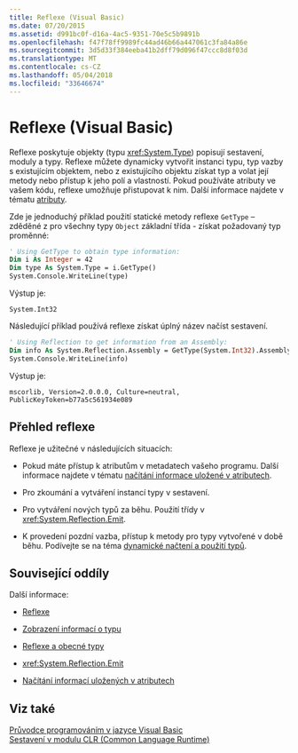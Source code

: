 ```yaml
---
title: Reflexe (Visual Basic)
ms.date: 07/20/2015
ms.assetid: d991bc0f-d16a-4ac5-9351-70e5c5b9891b
ms.openlocfilehash: f47f78ff9989fc44ad46b66a447061c3fa84a86e
ms.sourcegitcommit: 3d5d33f384eeba41b2dff79d096f47ccc8d8f03d
ms.translationtype: MT
ms.contentlocale: cs-CZ
ms.lasthandoff: 05/04/2018
ms.locfileid: "33646674"
---
```

# <a name="reflection-visual-basic"></a>Reflexe (Visual Basic)
Reflexe poskytuje objekty (typu <xref:System.Type>) popisují sestavení, moduly a typy. Reflexe můžete dynamicky vytvořit instanci typu, typ vazby s existujícím objektem, nebo z existujícího objektu získat typ a volat její metody nebo přístup k jeho polí a vlastností. Pokud používáte atributy ve vašem kódu, reflexe umožňuje přistupovat k nim. Další informace najdete v tématu [atributy](../../../standard/attributes/index.md).  
  
 Zde je jednoduchý příklad použití statické metody reflexe `GetType` – zděděné z pro všechny typy `Object` základní třída - získat požadovaný typ proměnné:  
  
```vb  
' Using GetType to obtain type information:  
Dim i As Integer = 42  
Dim type As System.Type = i.GetType()  
System.Console.WriteLine(type)  
```  
  
 Výstup je:  
  
 `System.Int32`  
  
 Následující příklad používá reflexe získat úplný název načíst sestavení.  
  
```vb  
' Using Reflection to get information from an Assembly:  
Dim info As System.Reflection.Assembly = GetType(System.Int32).Assembly  
System.Console.WriteLine(info)  
```  
  
 Výstup je:  
  
 `mscorlib, Version=2.0.0.0, Culture=neutral, PublicKeyToken=b77a5c561934e089`  
  
## <a name="reflection-overview"></a>Přehled reflexe  
 Reflexe je užitečné v následujících situacích:  
  
-   Pokud máte přístup k atributům v metadatech vašeho programu. Další informace najdete v tématu [načítání informace uložené v atributech](../../../standard/attributes/retrieving-information-stored-in-attributes.md).  
  
-   Pro zkoumání a vytváření instancí typy v sestavení.  
  
-   Pro vytváření nových typů za běhu. Použití třídy v <xref:System.Reflection.Emit>.  
  
-   K provedení pozdní vazba, přístup k metody pro typy vytvořené v době běhu. Podívejte se na téma [dynamické načtení a použití typů](../../../framework/reflection-and-codedom/dynamically-loading-and-using-types.md).  
  
## <a name="related-sections"></a>Související oddíly  
 Další informace:  
  
-   [Reflexe](../../../framework/reflection-and-codedom/reflection.md)  
  
-   [Zobrazení informací o typu](../../../framework/reflection-and-codedom/viewing-type-information.md)  
  
-   [Reflexe a obecné typy](../../../framework/reflection-and-codedom/reflection-and-generic-types.md)  
  
-   <xref:System.Reflection.Emit>  
  
-   [Načítání informací uložených v atributech](../../../standard/attributes/retrieving-information-stored-in-attributes.md)  
  
## <a name="see-also"></a>Viz také  
 [Průvodce programováním v jazyce Visual Basic](../../../visual-basic/programming-guide/index.md)  
 [Sestavení v modulu CLR (Common Language Runtime)](../../../framework/app-domains/assemblies-in-the-common-language-runtime.md)
